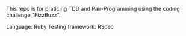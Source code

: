 This repo is for praticing TDD and Pair-Programming using the coding challenge "FizzBuzz".

Language: Ruby
Testing framework: RSpec
